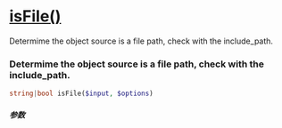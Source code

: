 [isFile()](http://twinh.github.com/widget/api/isFile)
=====================================================

Determime the object source is a file path, check with the include_path.

### Determime the object source is a file path, check with the include_path.
```php
string|bool isFile($input, $options)
```

##### 参数

